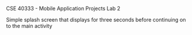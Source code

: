 CSE 40333 - Mobile Application Projects
Lab 2

Simple splash screen that displays for three seconds before continuing on to the main activity
